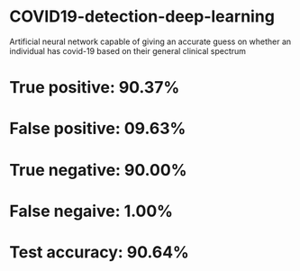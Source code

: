 # COVID19-detection-deep-learning
Artificial neural network capable of giving an accurate guess on whether an individual has covid-19 based on their general clinical spectrum



# True positive: 90.37%
# False positive: 09.63%

# True negative: 90.00%
# False negaive: 1.00%

# Test accuracy: 90.64%
